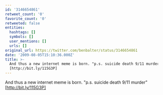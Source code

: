 ```yaml
---
id: '3146654861'
retweet_count: '0'
favorite_count: '0'
retweeted: false
entities:
  hashtags: []
  symbols: []
  user_mentions: []
  urls: []
original_url: https://twitter.com/benbalter/status/3146654861
date: '2009-08-05T15:10:36.000Z'
title: >-
  And thus a new internet meme is born. "p.s. suicide death 9/11 murder"
  [http://bit.ly/115G3P]
---
```


And thus a new internet meme is born. "p.s. suicide death 9/11 murder" [http://bit.ly/115G3P]